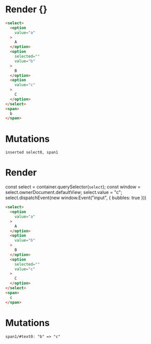 # Render {}
```html
<select>
  <option
    value="a"
  >
    A
  </option>
  <option
    selected=""
    value="b"
  >
    B
  </option>
  <option
    value="c"
  >
    C
  </option>
</select>
<span>
  b
</span>
```

# Mutations
```
inserted select0, span1
```


# Render 
const select = container.querySelector(`select`);
  const window = select.ownerDocument.defaultView;
  select.value = "c";
  select.dispatchEvent(new window.Event("input", {
bubbles: true
  }))

```html
<select>
  <option
    value="a"
  >
    A
  </option>
  <option
    value="b"
  >
    B
  </option>
  <option
    selected=""
    value="c"
  >
    C
  </option>
</select>
<span>
  c
</span>
```

# Mutations
```
span1/#text0: "b" => "c"
```